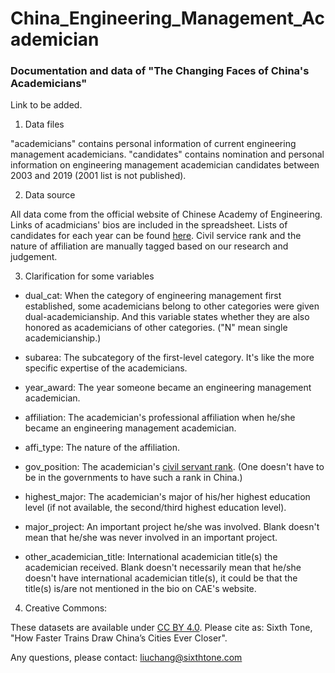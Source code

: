 # China_Engineering_Management_Academician

### Documentation and data of "The Changing Faces of China's Academicians"

Link to be added.

1. Data files

"academicians" contains personal information of current engineering management academicians. "candidates" contains nomination and personal information on engineering management academician candidates between 2003 and 2019 (2001 list is not published).

2. Data source

All data come from the official website of Chinese Academy of Engineering. Links of acadmicians' bios are included in the spreadsheet. Lists of candidates for each year can be found [here](http://www.cae.cn/cae/html/main/col323/column_323_1.html). Civil service rank and the nature of affiliation are manually tagged based on our research and judgement.

3. Clarification for some variables

* dual_cat: When the category of engineering management first established, some academicians belong to other categories were given dual-academicianship. And this variable states whether they are also honored as academicians of other categories. ("N" mean single academicianship.)

* subarea: The subcategory of the first-level category. It's like the more specific expertise of the academicians.

* year_award: The year someone became an engineering management academician.

* affiliation: The academician's professional affiliation when he/she became an engineering management academician.

* affi_type: The nature of the affiliation.

* gov_position: The academician's [civil servant rank](https://en.wikipedia.org/wiki/Civil_Service_of_the_People%27s_Republic_of_China). (One doesn't have to be in the governments to have such a rank in China.) 

* highest_major: The academician's major of his/her highest education level (if not available, the second/third highest education level).

* major_project: An important project he/she was involved. Blank doesn't mean that he/she was never involved in an important project.

* other_academician_title: International academician title(s) the academician received. Blank doesn't necessarily mean that he/she doesn't have international academician title(s), it could be that the title(s) is/are not mentioned in the bio on CAE's website.

4. Creative Commons:

These datasets are available under [CC BY 4.0](https://creativecommons.org/licenses/by/4.0/). Please cite as: Sixth Tone, "How Faster Trains Draw China’s Cities Ever Closer".


Any questions, please contact: liuchang@sixthtone.com
